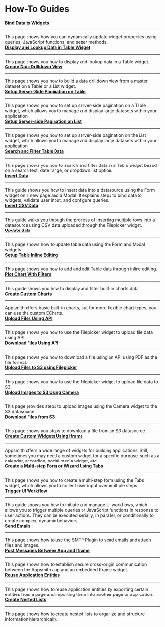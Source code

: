 # How-To Guides

<div className="containerGridSampleApp">
<div className="containerColumnSampleApp columnGrid column-one">
        <div className="containerCol">
            <a href="/core-concepts/building-ui/dynamic-ui"><strong>Bind Data to Widgets</strong></a>
        </div> <hr/>
        <div className="containerDescription">This page shows how you can dynamically update widget properties using queries, JavaScript functions, and setter methods.</div>
        <div className="containerTutorialLink"></div>
    </div>
<div className="containerColumnSampleApp columnGrid column-two">
<div className="containerCol">
            <a href="/build-apps/how-to-guides/display-search-and-filter-table-data"><strong>Display and Lookup Data in Table Widget</strong></a>
        </div> <hr/>
        <div className="containerDescription">This page shows you how to display and lookup data in a Table widget.</div>
</div>
</div>

<div className="containerGridSampleApp">
    <div className="containerColumnSampleApp columnGrid column-one">
        <div className="containerCol">
           <a href="/build-apps/how-to-guides/create-drill-down-view"><strong>Create Data Drilldown View</strong></a>
        </div><hr/>
        <div className="containerDescription">This page shows you how to build a data drilldown view from a master dataset on a Table or a List widget.
        </div>
    </div>
    <div className="containerColumnSampleApp columnGrid column-two">
        <div className="containerCol">
            <a href="/build-apps/how-to-guides/Server-side-pagination-in-table"><strong>Setup Server-Side Pagination on Table</strong></a>
        </div> <hr/>
        <div className="containerDescription">This page shows you how to set up server-side pagination on a Table widget, which allows you to manage and display large datasets within your application.</div>
    </div>
</div>
<div className="containerGridSampleApp">
    <div className="containerColumnSampleApp columnGrid column-one">
    <div className="containerCol">
           <a href="/build-apps/how-to-guides/Setup-Server-side-Pagination-on-List"><strong>Setup Server-side Pagination on List</strong></a>
        </div><hr/>
        <div className="containerDescription">This page shows you how to set up server-side pagination on the List widget, which allows you to manage and display large datasets within your application.
        </div>
          </div>
    <div className="containerColumnSampleApp columnGrid column-two">
        <div className="containerCol">
            <a href="/build-apps/how-to-guides/search-and-filter-table-data"><strong>Search and Filter Table Data</strong></a>
        </div> <hr/>
        <div className="containerDescription">This page shows you how to search and filter data in a Table widget based on a search text, date range, or dropdown list option.</div>
    </div>
</div>

<div className="containerGridSampleApp">
    <div className="containerColumnSampleApp columnGrid column-one">
        <div className="containerCol">
            <a href="/build-apps/how-to-guides/insert-data"><strong>Insert Data</strong></a>
        </div> <hr/>
        <div className="containerDescription">This guide shows you how to insert data into a datasource using the Form widget on a new page and a Modal. It explains steps to bind data to widgets, validate user input, and configure queries.</div>
    </div>
     <div className="containerColumnSampleApp columnGrid column-two">
        <div className="containerCol">
           <a href="/build-apps/how-to-guides/Upload-CSV-Data-to-Table"><strong>Insert CSV Data</strong></a>
        </div><hr/>
        <div className="containerDescription">This guide walks you through the process of inserting multiple rows into a datasource using CSV data uploaded through the Filepicker widget.
        </div>
    </div>
</div>

<div className="containerGridSampleApp">
    <div className="containerColumnSampleApp columnGrid column-one">
    <div className="containerCol">
            <a href="/build-apps/how-to-guides/submit-form-data"><strong>Update data</strong></a>
        </div> <hr/>
        <div className="containerDescription">This page shows how to update table data using the Form and Modal widgets.</div>
    </div>
    <div className="containerColumnSampleApp columnGrid column-two">
        <div className="containerCol">
           <a href="/reference/widgets/table/inline-editing"><strong>Setup Table Inline Editing</strong></a>
        </div><hr/>
        <div className="containerDescription">This page shows you how to add and edit Table data through inline editing.
        </div>
    </div>
</div>

<div className="containerGridSampleApp">
    <div className="containerColumnSampleApp columnGrid column-one">
        <div className="containerCol">
            <a href="/build-apps/how-to-guides/Display-and-filter-chart-data"><strong>Plot Chart With Filters</strong></a>
        </div> <hr/>
        <div className="containerDescription">This guide shows you how to display and filter built-in charts data.</div>
    </div>
    <div className="containerColumnSampleApp columnGrid column-two">
        <div className="containerCol">
           <a href="/build-apps/how-to-guides/create-custom-charts"><strong>Create Custom Charts</strong></a>
        </div><hr/>
        <div className="containerDescription">Appsmith offers basic built-in charts, but for more flexible chart types, you can use the custom ECharts.
        </div>
    </div>
</div>

<div className="containerGridSampleApp">
    <div className="containerColumnSampleApp columnGrid column-one">
        <div className="containerCol">
            <a href="/build-apps/how-to-guides/Send-Filepicker-Data-with-API-Requests"><strong>Upload Files Using API</strong></a>
        </div> <hr/>
        <div className="containerDescription">This page shows you how to use the Filepicker widget to upload file data using API.</div>
    </div>
    <div className="containerColumnSampleApp columnGrid column-two">
        <div className="containerCol">
           <a href="/connect-data/how-to-guides/how-to-download-files-using-api"><strong>Download Files Using API</strong></a>
        </div><hr/>
        <div className="containerDescription">This page shows you how to download a file using an API using PDF as the file format.
        </div>
    </div>
</div>

<div className="containerGridSampleApp">
    <div className="containerColumnSampleApp columnGrid column-one">
        <div className="containerCol">
            <a href="/connect-data/how-to-guides/how-to-upload-to-s3"><strong>Upload Files to S3 using Filepicker</strong></a>
        </div> <hr/>
        <div className="containerDescription">This page shows you how to use the Filepicker widget to upload file data to S3.</div>
    </div>
    <div className="containerColumnSampleApp columnGrid column-two">
        <div className="containerCol">
           <a href="/connect-data/how-to-guides/how-to-use-the-camera-image-widget-to-upload-download-images"><strong>Upload Images to S3 Using Camera</strong></a>
        </div><hr/>
        <div className="containerDescription">This page provides steps to upload images using the Camera widget to the S3 datasource.
        </div>
    </div>
</div>

<div className="containerGridSampleApp">
    <div className="containerColumnSampleApp columnGrid column-one">
        <div className="containerCol">
            <a href="/connect-data/how-to-guides/download-files-from-s3"><strong>Download Files from S3</strong></a>
        </div> <hr/>
        <div className="containerDescription">This page shows you steps to download a file from an S3 datasource.</div>
    </div>
    <div className="containerColumnSampleApp columnGrid column-two">
        <div className="containerCol">
            <a href="/build-apps/how-to-guides/Create-Custom-Widgets-Using-Iframe"><strong>Create Custom Widgets Using Iframe</strong></a>
        </div> <hr/>
        <div className="containerDescription">Appsmith offers a wide range of widgets for building applications. Still, sometimes you may need a custom widget for a specific purpose, such as a calendar, accordion, social media widget, etc.</div>
    </div>
</div>

<div className="containerGridSampleApp">
<div className="containerColumnSampleApp columnGrid column-one">
<div className="containerCol">
           <a href="/build-apps/how-to-guides/Multi-step-Form-or-Wizard-Using-Tabs"><strong>Create a Multi-step Form or Wizard Using Tabs</strong></a>
        </div><hr/>
        <div className="containerDescription">This page shows you how to create a multi-step form using the Tabs widget, which allows you to collect user input over multiple steps.
        </div>
</div>
<div className="containerColumnSampleApp columnGrid column-two">
        <div className="containerCol">
            <a href="/core-concepts/writing-code/workflows"><strong>Trigger UI Workflow</strong></a>
        </div> <hr/>
        <div className="containerDescription">This guide shows you how to initiate and manage UI workflows, which allows you to trigger multiple queries or JavaScript functions in response to user actions. They can be executed serially, in parallel, or conditionally to create complex, dynamic behaviors.</div>
    </div>
</div>

<div className="containerGridSampleApp">
    <div className="containerColumnSampleApp columnGrid column-one">
         <div className="containerCol">
            <a href="/connect-data/how-to-guides/send-emails-using-the-SMTP-plugin"><strong>Send Emails</strong></a>
        </div> <hr/>
        <div className="containerDescription">This page shows how to use the SMTP Plugin to send emails and attach files and images.</div>
    </div>
    <div className="containerColumnSampleApp columnGrid column-two">
       <div className="containerCol">
            <a href="/build-apps/how-to-guides/Communicate-Between-an-App-and-Iframe"><strong>Post Messages Between App and Iframe</strong></a>
        </div> <hr/>
        <div className="containerDescription">This page shows how to establish secure cross-origin communication between the Appsmith app and an embedded Iframe widget.</div>
    </div>
</div>

<div className="containerGridSampleApp">
<div className="containerColumnSampleApp columnGrid column-one">
 <div className="containerCol">
            <a href="/build-apps/how-to-guides/import-export-app-entities"><strong>Reuse Application Entities</strong></a>
        </div> <hr/>
        <div className="containerDescription">This page shows how to reuse application entities by exporting certain entities from a page and importing them into another page or application.</div>
</div>
<div className="containerColumnSampleApp columnGrid column-two">
       <div className="containerCol">
            <a href="/build-apps/how-to-guides/import-export-app-entities"><strong>Create Nested Lists</strong></a>
        </div> <hr/>
        <div className="containerDescription">This page shows how to create nested lists to organize and structure information hierarchically.</div>
    </div>
</div>
